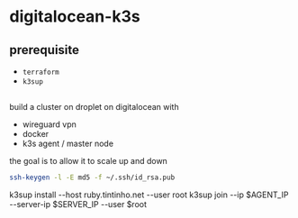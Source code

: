 
# digitalocean-k3s

## prerequisite

- `terraform`
- `k3sup`

##

build a cluster on droplet on digitalocean with

- wireguard vpn
- docker
- k3s agent / master node


the goal is to allow it to scale up and down


```bash
ssh-keygen -l -E md5 -f ~/.ssh/id_rsa.pub
```


k3sup install --host ruby.tintinho.net --user root
k3sup join --ip $AGENT_IP --server-ip $SERVER_IP --user $root
